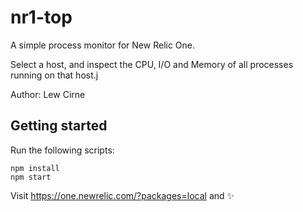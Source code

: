 # nr1-top
A simple process monitor for New Relic One. 

Select a host, and inspect the CPU, I/O and Memory of all processes running
on that host.j

Author: Lew Cirne

## Getting started

Run the following scripts:

```
npm install
npm start
```

Visit https://one.newrelic.com/?packages=local and :sparkles:

